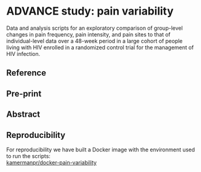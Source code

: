 # ADVANCE study: pain variability

Data and analysis scripts for an exploratory comparison of group-level changes in pain frequency, pain intensity, and pain sites to that of individual-level data over a 48-week period in a large cohort of people living with HIV enrolled in a randomized control trial for the management of HIV infection.

## Reference

## Pre-print

## Abstract

## Reproducibility

For reproducibility we have built a Docker image with the environment used to run the scripts:  
[kamermanpr/docker-pain-variability](https://hub.docker.com/repository/docker/kamermanpr/docker-pain-variability)
